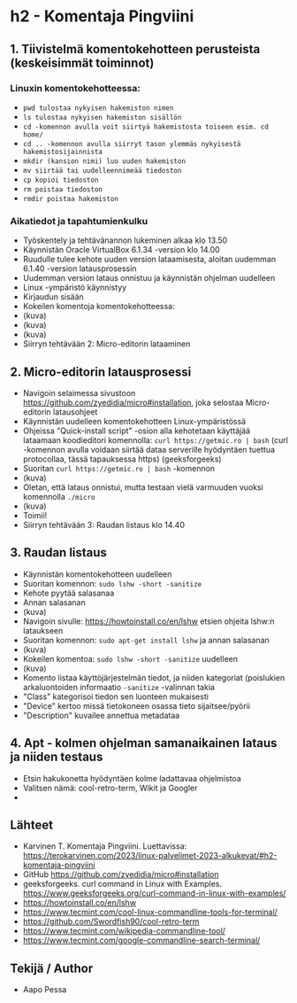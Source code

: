 # h2 - Komentaja Pingviini
## 1. Tiivistelmä komentokehotteen perusteista (keskeisimmät toiminnot)
### Linuxin komentokehotteessa:
  - `pwd tulostaa nykyisen hakemiston nimen`
  - `ls tulostaa nykyisen hakemiston sisällön`
  - `cd -komennon avulla voit siirtyä hakemistosta toiseen esim. cd home/`
  - `cd .. -komennon avulla siirryt tason ylemmäs nykyisestä hakemistosijainnista`
  - `mkdir (kansion nimi) luo uuden hakemiston`
  - `mv siirtää tai uudelleennimeää tiedoston`
  - `cp kopioi tiedoston`
  - `rm poistaa tiedoston`
  - `rmdir poistaa hakemiston`


### Aikatiedot ja tapahtumienkulku
- Työskentely ja tehtävänannon lukeminen alkaa klo 13.50
- Käynnistän Oracle VirtualBox 6.1.34 -version klo 14.00
- Ruudulle tulee kehote uuden version lataamisesta, aloitan uudemman 6.1.40 -version latausprosessin
- Uudemman version lataus onnistuu ja käynnistän ohjelman uudelleen
- Linux -ympäristö käynnistyy
- Kirjaudun sisään
- Kokeilen komentoja komentokehotteessa:
- (kuva)
- (kuva)
- (kuva)
- Siirryn tehtävään 2: Micro-editorin lataaminen


## 2. Micro-editorin latausprosessi
- Navigoin selaimessa sivustoon https://github.com/zyedidia/micro#installation, joka selostaa Micro-editorin latausohjeet
- Käynnistän uudelleen komentokehotteen Linux-ympäristössä
- Ohjeissa "Quick-install script" -osion alla kehotetaan käyttäjää lataamaan koodieditori komennolla: `curl https://getmic.ro | bash` (curl -komennon avulla voidaan siirtää dataa serverille hyödyntäen tuettua protocollaa, tässä tapauksessa https) (geeksforgeeks)
- Suoritan `curl https://getmic.ro | bash` -komennon
- (kuva)
- Oletan, että lataus onnistui, mutta testaan vielä varmuuden vuoksi komennolla `./micro`
- (kuva)
- Toimii!
- Siirryn tehtävään 3: Raudan listaus klo 14.40


## 3. Raudan listaus
- Käynnistän komentokehotteen uudelleen
- Suoritan komennon: `sudo lshw -short -sanitize`
- Kehote pyytää salasanaa
- Annan salasanan
- (kuva)
- Navigoin sivulle: https://howtoinstall.co/en/lshw etsien ohjeita lshw:n lataukseen
- Suoritan komennon: `sudo apt-get install lshw` ja annan salasanan
- (kuva)
- Kokeilen komentoa: `sudo lshw -short -sanitize` uudelleen
- (kuva)
- Komento listaa käyttöjärjestelmän tiedot, ja niiden kategoriat (poislukien arkaluontoiden informaatio `-sanitize` -valinnan takia
- "Class" kategorisoi tiedon sen luonteen mukaisesti
- "Device" kertoo missä tietokoneen osassa tieto sijaitsee/pyörii
- "Description" kuvailee annettua metadataa

## 4. Apt - kolmen ohjelman samanaikainen lataus ja niiden testaus
- Etsin hakukonetta hyödyntäen kolme ladattavaa ohjelmistoa
- Valitsen nämä: cool-retro-term, Wikit ja Googler
- 

## Lähteet
- Karvinen T. Komentaja Pingviini. Luettavissa: https://terokarvinen.com/2023/linux-palvelimet-2023-alkukevat/#h2-komentaja-pingviini
- GitHub https://github.com/zyedidia/micro#installation
- geeksforgeeks. curl command in Linux with Examples. https://www.geeksforgeeks.org/curl-command-in-linux-with-examples/
- https://howtoinstall.co/en/lshw
- https://www.tecmint.com/cool-linux-commandline-tools-for-terminal/
- https://github.com/Swordfish90/cool-retro-term
- https://www.tecmint.com/wikipedia-commandline-tool/
- https://www.tecmint.com/google-commandline-search-terminal/
## Tekijä / Author
- Aapo Pessa

